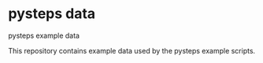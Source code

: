 # pysteps data
pysteps example data 

This repository contains example data used by the pysteps example scripts.
